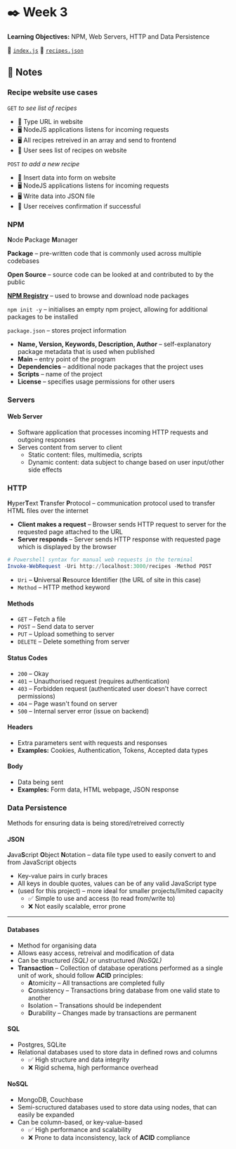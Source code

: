 # ✒️ Week 3
**Learning Objectives:** NPM, Web Servers, HTTP and Data Persistence

📄 [`index.js`](./server/index.js)
📄 [`recipes.json`](./server/recipes.json)

## 📝 Notes

### Recipe website use cases
`GET` *to see list of recipes*
- 👤 Type URL in website
- 🖥️ NodeJS applications listens for incoming requests
- 🖥️ All recipes retreived in an array and send to frontend
- 👤 User sees list of recipes on website

`POST` *to add a new recipe*
- 👤 Insert data into form on website
- 🖥️ NodeJS applications listens for incoming requests
- 🖥️ Write data into JSON file
- 👤 User receives confirmation if successful

### NPM
**N**ode **P**ackage **M**anager

**Package** – pre-written code that is commonly used across multiple codebases

**Open Source** – source code can be looked at and contributed to by the public 

**[NPM Registry](https://www.npmjs.com/)** – used to browse and download node packages

`npm init -y` – initialises an empty npm project, allowing for additional packages to be installed

`package.json` – stores project information
- **Name, Version, Keywords, Description, Author** – self-explanatory package metadata that is used when published
- **Main** – entry point of the program
- **Dependencies** – additional node packages that the project uses
- **Scripts** – name of the project
- **License** – specifies usage permissions for other users

### Servers
#### Web Server

- Software application that processes incoming HTTP requests and outgoing responses
- Serves content from server to client
    - Static content: files, multimedia, scripts
    - Dynamic content: data subject to change based on user input/other side effects

### HTTP

**H**yper**T**ext **T**ransfer **P**rotocol – communication protocol used to transfer HTML files over the internet

- **Client makes a request** – Browser sends HTTP request to server for the requested page attached to the URL
- **Server responds** – Server sends HTTP response with requested page which is displayed by the browser

```powershell
# Powershell syntax for manual web requests in the terminal
Invoke-WebRequest -Uri http://localhost:3000/recipes -Method POST    
```
- `Uri` – **U**niversal **R**esource **I**dentifier (the URL of site in this case)
- `Method` – HTTP method keyword

#### Methods
- `GET` – Fetch a file
- `POST` – Send data to server
- `PUT` – Upload something to server
- `DELETE` – Delete something from server

#### Status Codes
- `200` – Okay
- `401` – Unauthorised request (requires authentication)
- `403` – Forbidden request (authenticated user doesn't have correct permissions)
- `404` – Page wasn't found on server
- `500` – Internal server error (issue on backend)

#### Headers
- Extra parameters sent with requests and responses
- **Examples:** Cookies, Authentication, Tokens, Accepted data types

#### Body
- Data being sent
- **Examples:** Form data, HTML webpage, JSON response

### Data Persistence
Methods for ensuring data is being stored/retreived correctly
#### JSON
**J**ava**S**cript **O**bject **N**otation – data file type used to easily convert to and from JavaScript objects
- Key-value pairs in curly braces
- All keys in double quotes, values can be of any valid JavaScript type
- (used for this project) – more ideal for smaller projects/limited capacity
    - ✅ Simple to use and access (to read from/write to)
    - ❌ Not easily scalable, error prone
---
#### Databases
- Method for organising data
- Allows easy access, retreival and modification of data
- Can be structured *(SQL)* or unstructured *(NoSQL)*
- **Transaction** – Collection of database operations performed as a single unit of work, should follow **ACID** principles:
    - **A**tomicity – All transactions are completed fully
    - **C**onsistency – Transactions bring database from one valid state to another
    - **I**solation – Transations should be independent
    - **D**urability – Changes made by transactions are permanent
#### SQL 
- Postgres, SQLite
- Relational databases used to store data in defined rows and columns
    - ✅ High structure and data integrity
    - ❌ Rigid schema, high performance overhead

#### NoSQL
- MongoDB, Couchbase
- Semi-scructured databases used to store data using nodes, that can easily be expanded
- Can be column-based, or key-value-based
    - ✅ High performance and scalability
    - ❌ Prone to data inconsistency, lack of **ACID** compliance